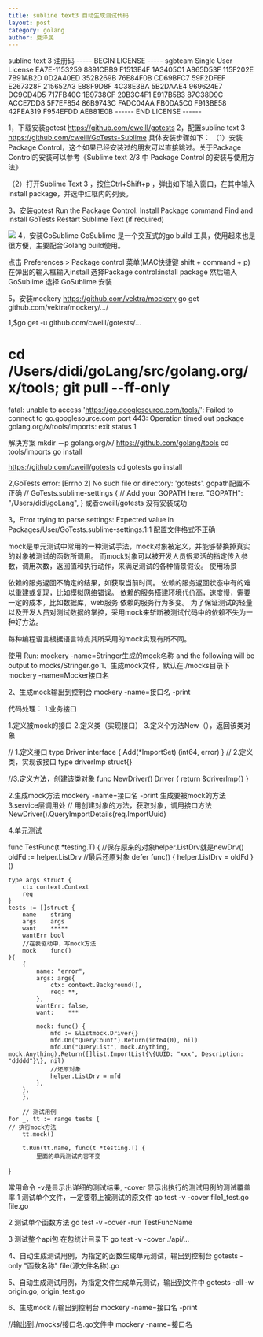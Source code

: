 ```yaml
---
title: subline text3 自动生成测试代码
layout: post
category: golang
author: 夏泽民
---
```

subline text 3 注册码
----- BEGIN LICENSE -----
sgbteam
Single User License
EA7E-1153259
8891CBB9 F1513E4F 1A3405C1 A865D53F
115F202E 7B91AB2D 0D2A40ED 352B269B
76E84F0B CD69BFC7 59F2DFEF E267328F
215652A3 E88F9D8F 4C38E3BA 5B2DAAE4
969624E7 DC9CD4D5 717FB40C 1B9738CF
20B3C4F1 E917B5B3 87C38D9C ACCE7DD8
5F7EF854 86B9743C FADC04AA FB0DA5C0
F913BE58 42FEA319 F954EFDD AE881E0B
------ END LICENSE ------

1，下载安装gotest
https://github.com/cweill/gotests
2，配置subline text 3
https://github.com/cweill/GoTests-Sublime
具体安装步骤如下： 
（1）安装Package Control，这个如果已经安装过的朋友可以直接跳过。关于Package Control的安装可以参考《Sublime text 2/3 中 Package Control 的安装与使用方法》

（2）打开Sublime Text 3 ，按住Ctrl+Shift+p ，弹出如下输入窗口，在其中输入install package，并选中红框内的列表。

3，安装gotest
Run the Package Control: Install Package command
Find and install GoTests
Restart Sublime Text (if required)

<img src="{{site.url}}{{site.baseurl}}/img/gotests.gif"/>
4，安装GoSublime
GoSublime 是一个交互式的go build 工具，使用起来也是很方便，主要配合Golang build使用。

点击 Preferences > Package control 菜单(MAC快捷键 shift + command + p)
在弹出的输入框输入install 选择Package control:install package
然后输入GoSublime 选择 GoSublime 安装

5，安装mockery
https://github.com/vektra/mockery
go get github.com/vektra/mockery/.../

<!-- more -->
1,$go get -u github.com/cweill/gotests/...
 # cd /Users/didi/goLang/src/golang.org/x/tools; git pull --ff-only
fatal: unable to access 'https://go.googlesource.com/tools/': Failed to connect to go.googlesource.com port 443: Operation timed out
package golang.org/x/tools/imports: exit status 1

解决方案
mkdir －p  golang.org/x/
https://github.com/golang/tools
cd tools/imports
go install

https://github.com/cweill/gotests
cd gotests 
go install

2,GoTests error: [Errno 2] No such file or directory: 'gotests'.
gopath配置不正确
// GoTests.sublime-settings
{
	// Add your GOPATH here.
	"GOPATH": "/Users/didi/goLang",
}
或者cweill/gotests 没有安装成功

3，Error trying to parse settings: Expected value in Packages/User/GoTests.sublime-settings:1:1
配置文件格式不正确

mock是单元测试中常用的一种测试手法，mock对象被定义，并能够替换掉真实的对象被测试的函数所调用。
而mock对象可以被开发人员很灵活的指定传入参数，调用次数，返回值和执行动作，来满足测试的各种情景假设。
使用场景

依赖的服务返回不确定的结果，如获取当前时间。
依赖的服务返回状态中有的难以重建或复现，比如模拟网络错误。
依赖的服务搭建环境代价高，速度慢，需要一定的成本，比如数据库，web服务
依赖的服务行为多变。
为了保证测试的轻量以及开发人员对测试数据的掌控，采用mock来斩断被测试代码中的依赖不失为一种好方法。

每种编程语言根据语言特点其所采用的mock实现有所不同。

使用
Run: mockery -name=Stringer生成的mock名称 and the following will be output to mocks/Stringer.go
1、生成mock文件，默认在./mocks目录下
mockery -name=Mocker接口名


2、生成mock输出到控制台
mockery -name=接口名 -print 



代码处理：
1.业务接口

1.定义被mock的接口
2.定义类（实现接口）
3.定义个方法New（），返回该类对象


// 1.定义接口
type Driver interface {
    Add(*ImportSet) (int64, error)
    }
// 2.定义类，实现该接口
type driverImp struct{}

//3.定义方法，创建该类对象
func NewDriver() Driver {
    return &driverImp{}
}




2.生成mock方法
mockery -name=接口名 -print
生成要被mock的方法
3.service层调用处
// 用创建对象的方法，获取对象，调用接口方法
NewDriver().QueryImportDetails(req.ImportUuid)


4.单元测试

func TestFunc(t *testing.T) {
//保存原来的对象helper.ListDrv就是newDrv()
    oldFd := helper.ListDrv
    //最后还原对象
    defer func() {
        helper.ListDrv = oldFd
    }()
    
    
    type args struct {
        ctx context.Context
        req 
    }
    tests := []struct {
        name    string
        args    args
        want    *****
        wantErr bool
        //在表驱动中，写mock方法
        mock    func()
    }{
        {
            name: "error",
            args: args{
                ctx: context.Background(),
                req: **,
            },
            wantErr: false,
            want:    ***

            mock: func() {
                mfd := &listmock.Driver{}
                mfd.On("QueryCount").Return(int64(0), nil)
                mfd.On("QueryList", mock.Anything, mock.Anything).Return([]list.ImportList{\{UUID: "xxx", Description: "ddddd"}\}, nil)
                //还原对象
                helper.ListDrv = mfd
            },
        },
        },

        // 测试用例 
    for _, tt := range tests {
    // 执行mock方法
        tt.mock()
        
        t.Run(tt.name, func(t *testing.T) {
            里面的单元测试内容不变
}

常用命令
-v是显示出详细的测试结果,
-cover 显示出执行的测试用例的测试覆盖率
1 测试单个文件，一定要带上被测试的原文件
go test -v -cover  file1_test.go file.go

2 测试单个函数方法
go test -v -cover  -run TestFuncName

3 测试整个api包
在包统计目录下
go test -v -cover ./api/...


4、自动生成测试用例，为指定的函数生成单元测试，输出到控制台
gotests -only "函数名称" file(源文件名称).go


5、自动生成测试用例，为指定文件生成单元测试，输出到文件中
gotests -all -w origin.go, origin_test.go

6、生成mock
 //输出到控制台
 mockery -name=接口名 -print
 
 //输出到./mocks/接口名.go文件中
 mockery -name=接口名
